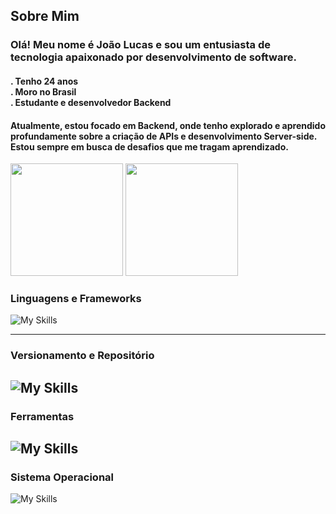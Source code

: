 <h2>Sobre Mim </h2>

<h3>Olá! Meu nome é João Lucas e sou um entusiasta de tecnologia apaixonado por desenvolvimento de software.</h3>
<h4>. Tenho 24 anos <br>. Moro no Brasil <br>. Estudante e desenvolvedor  Backend</h4>

<h4>Atualmente, estou focado em Backend, onde tenho explorado e aprendido profundamente sobre a criação de APIs e desenvolvimento Server-side. Estou sempre em busca de desafios que me tragam aprendizado.</h4>

<div>
  <img height="180em" src="https://github-readme-stats.vercel.app/api?username=LucasSantana17&show_icons=true&theme=neon&include_all_commits=true$count_private=true"/>
  <img height="180em" src="https://github-readme-stats.vercel.app/api/top-langs/?username=LucasSantana17&layout=compact&langs_count=16&theme=neon"/>
</div>

<h3> Linguagens e Frameworks</h3>

![My Skills](https://skillicons.dev/icons?i=java,javascript,css,html,nodejs,express )

---
<h3>Versionamento e Repositório</h3>

![My Skills](https://skillicons.dev/icons?i=git,github )
---
<h3>Ferramentas</h3>

![My Skills](https://skillicons.dev/icons?i=vscode,idea)
---

<h3>Sistema Operacional</h3>

![My Skills](https://skillicons.dev/icons?i=linux,windows)
